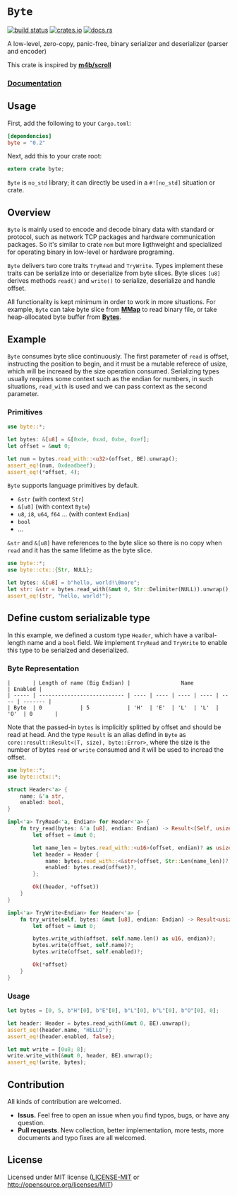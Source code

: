 # `Byte`

[![build status](https://travis-ci.org/goandylok/byte.svg?branch=master)](https://travis-ci.org/goandylok/byte)
[![crates.io](https://img.shields.io/crates/v/byte.svg)](https://crates.io/crates/byte)
[![docs.rs](https://docs.rs/byte/badge.svg)](https://docs.rs/byte)

A low-level, zero-copy, panic-free, binary serializer and deserializer (parser and encoder)

This crate is inspired by [**m4b/scroll**](https://github.com/m4b/scroll)

### [**Documentation**](https://docs.rs/byte)

## Usage

First, add the following to your `Cargo.toml`:

```toml
[dependencies]
byte = "0.2"
```

Next, add this to your crate root:

```rust
extern crate byte;
```

`Byte` is `no_std` library; it can directly be used in a `#![no_std]` situation or crate.


## Overview

`Byte` is mainly used to encode and decode binary data with standard or protocol, 
such as network TCP packages and hardware communication packages. 
So it's similar to crate `nom` but more ligthweight and specialized for operating binary in low-level or hardware programing.

`Byte` delivers two core traits `TryRead` and `TryWrite`. 
Types implement these traits can be serialize into or deserialize from byte slices.
Byte slices `[u8]` derives methods `read()` and `write()` to serialize, deserialize and handle offset.

All functionality is kept minimum in order to work in more situations. 
For example, `Byte` can take byte slice from [**MMap**](https://crates.io/crates/mmap) to read binary file, 
or take heap-allocated byte buffer from [**Bytes**](https://github.com/carllerche/bytes). 


## Example

`Byte` consumes byte slice continuously. The first parameter of `read` is offset, 
instructing the position to begin, and it must be a mutable referece of usize, 
which will be increaed by the size operation consumed. 
Serializing types usually requires some context such as the endian for numbers, 
in such situations, `read_with` is used and we can pass context as the second parameter.

### Primitives

```rust
use byte::*;

let bytes: &[u8] = &[0xde, 0xad, 0xbe, 0xef];
let offset = &mut 0;

let num = bytes.read_with::<u32>(offset, BE).unwrap();
assert_eq!(num, 0xdeadbeef);
assert_eq!(*offset, 4);
```

`Byte` supports language primitives by default. 
- `&str` (with context `Str`)
- `&[u8]` (with context `Byte`)
- `u8`, `i8`, `u64`, `f64` ... (with context `Endian`)
- `bool`
- ...

`&str` and `&[u8]` have references to the byte slice so there is no copy when `read` and it has the same lifetime as the byte slice.

```rust
use byte::*;
use byte::ctx::{Str, NULL};

let bytes: &[u8] = b"hello, world!\0more";
let str: &str = bytes.read_with(&mut 0, Str::Delimiter(NULL)).unwrap();
assert_eq!(str, "hello, world!");
```

## Define custom serializable type

In this example, we defined a custom type `Header`, which have a varibal-length name and a `bool` field. 
We implement `TryRead` and `TryWrite` to enable this type to be serialzed and deserialized. 

### Byte Representation
```
|       | Length of name (Big Endian) |                Name              | Enabled |
| ----- | --------------------------- | ---- | ---- | ---- | ---- | ---- | ------- |
| Byte  | 0            | 5            | 'H'  | 'E'  | 'L'  | 'L'  | 'O'  | 0       |
```

Note that the passed-in `bytes` is implicitly splitted by offset and should be read at head. 
And the type `Result` is an alias defind in `Byte` as `core::result::Result<(T, size), byte::Error>`, 
where the size is the number of bytes `read` or `write` consumed and it will be used to incread the offset.

```rust
use byte::*;
use byte::ctx::*;

struct Header<'a> {
    name: &'a str,
    enabled: bool,
}

impl<'a> TryRead<'a, Endian> for Header<'a> {
    fn try_read(bytes: &'a [u8], endian: Endian) -> Result<(Self, usize)> {
        let offset = &mut 0;

        let name_len = bytes.read_with::<u16>(offset, endian)? as usize;
        let header = Header {
            name: bytes.read_with::<&str>(offset, Str::Len(name_len))?,
            enabled: bytes.read(offset)?,
        };

        Ok((header, *offset))
    }
}

impl<'a> TryWrite<Endian> for Header<'a> {
    fn try_write(self, bytes: &mut [u8], endian: Endian) -> Result<usize> {
        let offset = &mut 0;

        bytes.write_with(offset, self.name.len() as u16, endian)?;
        bytes.write(offset, self.name)?;
        bytes.write(offset, self.enabled)?;

        Ok(*offset)
    }
}
```

### Usage

```rust
let bytes = [0, 5, b"H"[0], b"E"[0], b"L"[0], b"L"[0], b"O"[0], 0];

let header: Header = bytes.read_with(&mut 0, BE).unwrap();
assert_eq!(header.name, "HELLO");
assert_eq!(header.enabled, false);

let mut write = [0u8; 8];
write.write_with(&mut 0, header, BE).unwrap();
assert_eq!(write, bytes);
```


## Contribution

All kinds of contribution are welcomed.

- **Issus.** Feel free to open an issue when you find typos, bugs, or have any question.
- **Pull requests**. New collection, better implementation, more tests, more documents and typo fixes are all welcomed.


## License

Licensed under MIT license ([LICENSE-MIT](LICENSE-MIT) or http://opensource.org/licenses/MIT)